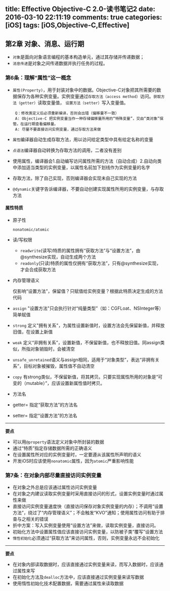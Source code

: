 title: Effective Objective-C 2.0-读书笔记2
date: 2016-03-10 22:11:19
comments: true
categories: [iOS]
tags: [iOS,Objective-C,Effective]
---
## 第2章 对象、消息、运行期
* `对象`是面向对象语言编程的基本构造单元，通过其存储并传递数据；
* `消息传递`是对象之间传递数据并执行任务的过程。

	
<!--more-->
### 第6条：理解“属性”这一概念
 * `属性(Property)`，用于封装对象中的数据。Objective-C对象把其所需要的数据保存为各种实例变量。实例变量通过`存取方法（access method）`访问。`获取方法（getter）`读取变量值， `设置方法（setter）`写入变量值。
 
 		Q：修改类定义后必须重新编译，否则会出错（偏移量不一致）
 		A: Objective-C 把实例变量当作一种存储偏移量所用的“特殊变量”，交由“类对象”保管。在运行期查看偏移量。
 		A: 尽量不要直接访问实例变量，通过存取方法来做
 *  `属性`编译器自动生成存取方法，用以访问给定类型中具有给定名称的变量
 *  `点语法`编译器自动转换为存取方法的调用，二者没有差别
 * 使用属性，编译器会1.自动编写访问属性所需的方法（自动合成）2.自动向类中添加适当类型的实例变量，以属性名前加下划线作为实例变量的名字 
 * 存取方法，除了自己实现，否则编译器会实现未自己实现的方法
 * `@dynamic`关键字告诉编译器，不要自动创建实现属性所用的实例变量，与存取方法
 
####  属性特质

* 原子性

     `nonatomic/atomic`


* 读/写权限 

  * `readwrite`(读写)特质的属性拥有“获取方法”与“设置方法”，由@synthesize实现，自动生成两个方法
  * `readonly`(只读)特质的属性仅拥有“获取方法”，只有@synthesize实现，才会合成获取方法
* 内存管理语义


	仅影响“设置方法”，保留值？只赋值给实例变量？根据此特质决定生成的方法代码
 * `assign` "设置方法"只会执行针对“纯量类型”（如：CGFLoat、NSInteger等）简单赋值
 * `strong` 定义"拥有关系"，为属性设置新值时，设置方法会先保留新值，并释放旧值，在设置上新值
 * `weak` 定义“非拥有关系”，设置新值，不保留新值，也不释放旧值。同assign类似，所指对象销毁时，会被清空
 * `unsafe_unretained`语义与assign相同，适用于“对象类型”，表达“非拥有关系”，目标对象被摧毁，属性值不自动清空
 * `copy` 有strong类似，不保留新值，将其拷贝。只要实现属性所用的对象是“可变的（mutable）”，应该设置新属性值时拷贝。

* 方法名
 * getter=<name> 指定“获取方法”的方法名
 * setter=<name> 指定“设置方法”的方法名

---
**要点**

* 可以用`@property`语法定义对象中所封装的数据
* 通过“特质”指定存储数据所需的正确语义
* 在设置属性所对应的实例变量时，一定要遵从该属性所声明的语义
* 开发iOS时应该使用`nonatomic`属性，因为`atomic`严重影响性能

### 第7条：在对象内部尽量直接访问实例变量
* 在对象之外总是应该通过属性访问实例变量
* 在对象之内建议读取实例变量时采用直接访问的形式，设置实例变量时通过属性来做
* 直接访问实例变量速度快（直接访问保存对象实例变量的内存）；不调用“设置方法”，绕过了“内存管理语义”；不会触发“KVO”通知；使用属性访问有助于排查与之相关的错误
* 折中方案：写入实例变量使用“设置方法”来做，读取实例变量，直接访问。
 * 初始化方法中设置属性值应该直接访问实例变量，以防被子类“覆写”设置方法
 * `惰性初始化`必须通过“获取方法”来访问属性，否则，实例变量永远不会初始化
 
---
**要点**

* 在对象内部读取数据时，应该直接通过实例变量来读，而写入数据时，应该通过属性来写
* 在初始化方法及`dealloc`方法中，应该直接通过实例变量来读写数据
* 使用惰性初始化技术配置数据，需要通过属性来读取数据


  



 	